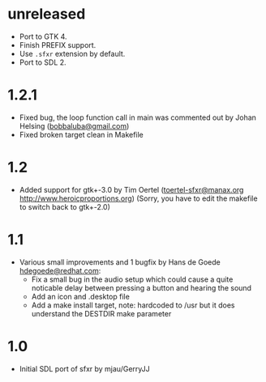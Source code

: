 # unreleased

- Port to GTK 4.
- Finish PREFIX support.
- Use `.sfxr` extension by default.
- Port to SDL 2.

# 1.2.1

* Fixed bug, the loop function call in main was commented out by Johan Helsing (bobbaluba@gmail.com)
* Fixed broken target clean in Makefile

# 1.2

* Added support for gtk+-3.0 by Tim Oertel (toertel-sfxr@manax.org http://www.heroicproportions.org)
  (Sorry, you have to edit the makefile to switch back to gtk+-2.0)

# 1.1

* Various small improvements and 1 bugfix by Hans de Goede
  <hdegoede@redhat.com>:
  * Fix a small bug in the audio setup which could cause a quite noticable
    delay between pressing a button and hearing the sound
  * Add an icon and .desktop file
  * Add a make install target, note:  hardcoded to /usr but it does understand
    the DESTDIR make parameter

# 1.0

* Initial SDL port of sfxr by mjau/GerryJJ

